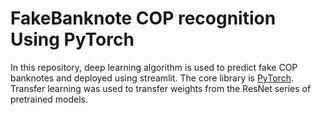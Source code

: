 # FakeBanknote COP recognition Using PyTorch
In this repository, deep learning algorithm is used to predict fake COP banknotes and deployed using streamlit. The core library is [PyTorch](https://pytorch.org). Transfer learning was used to transfer weights from the ResNet series of pretrained models.

